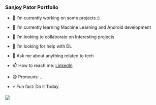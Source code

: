 ### Sanjoy Pator Portfolio

- 🔭 I’m currently working on some projects :)
- 🌱 I’m currently learning Machine Learning and Android development
- 👯 I’m looking to collaborate on Interesting projects
- 🤔 I’m looking for help with DL
- 💬 Ask me about anything related to tech
- 📫 How to reach me: [LinkedIn](https://www.linkedin.com/in/sanjoy-pator-91a41a182/)


- 😄 Pronouns: ...
- ⚡ Fun fact: Do it Today.


<img src="https://github-readme-stats.vercel.app/api?username=SanjoyPator1&&show_icons=true&title_color=ffffff&icon_color=bb2acf&text_color=daf7dc&bg_color=191919">
